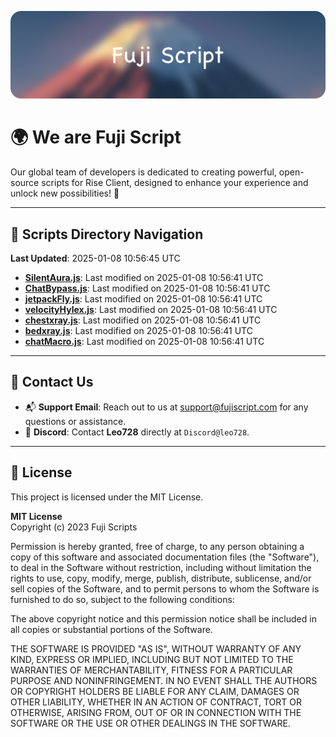 ![Banner](.github/b.webp)

# 🌍 **We are Fuji Script**

Our global team of developers is dedicated to creating powerful, open-source scripts for Rise Client, designed to enhance your experience and unlock new possibilities! 🌟

---
<!-- SCRIPTS_NAVIGATION_START -->
## 📂 **Scripts Directory Navigation**

**Last Updated**: 2025-01-08 10:56:45 UTC

- **[SilentAura.js](scripts/SilentAura.js)**: Last modified on 2025-01-08 10:56:41 UTC
- **[ChatBypass.js](scripts/ChatBypass.js)**: Last modified on 2025-01-08 10:56:41 UTC
- **[jetpackFly.js](scripts/jetpackFly.js)**: Last modified on 2025-01-08 10:56:41 UTC
- **[velocityHylex.js](scripts/velocityHylex.js)**: Last modified on 2025-01-08 10:56:41 UTC
- **[chestxray.js](scripts/chestxray.js)**: Last modified on 2025-01-08 10:56:41 UTC
- **[bedxray.js](scripts/bedxray.js)**: Last modified on 2025-01-08 10:56:41 UTC
- **[chatMacro.js](scripts/chatMacro.js)**: Last modified on 2025-01-08 10:56:41 UTC

<!-- SCRIPTS_NAVIGATION_END -->

---

## 💬 **Contact Us**  
- 📬 **Support Email**: Reach out to us at [support@fujiscript.com](mailto:support@fujiscript.com) for any questions or assistance.  
- 💬 **Discord**: Contact **Leo728** directly at `Discord@leo728`.

---

## 📜 **License**

This project is licensed under the MIT License.  

**MIT License**  
Copyright (c) 2023 Fuji Scripts  

Permission is hereby granted, free of charge, to any person obtaining a copy of this software and associated documentation files (the "Software"), to deal in the Software without restriction, including without limitation the rights to use, copy, modify, merge, publish, distribute, sublicense, and/or sell copies of the Software, and to permit persons to whom the Software is furnished to do so, subject to the following conditions:  

The above copyright notice and this permission notice shall be included in all copies or substantial portions of the Software.  

THE SOFTWARE IS PROVIDED "AS IS", WITHOUT WARRANTY OF ANY KIND, EXPRESS OR IMPLIED, INCLUDING BUT NOT LIMITED TO THE WARRANTIES OF MERCHANTABILITY, FITNESS FOR A PARTICULAR PURPOSE AND NONINFRINGEMENT. IN NO EVENT SHALL THE AUTHORS OR COPYRIGHT HOLDERS BE LIABLE FOR ANY CLAIM, DAMAGES OR OTHER LIABILITY, WHETHER IN AN ACTION OF CONTRACT, TORT OR OTHERWISE, ARISING FROM, OUT OF OR IN CONNECTION WITH THE SOFTWARE OR THE USE OR OTHER DEALINGS IN THE SOFTWARE.  
